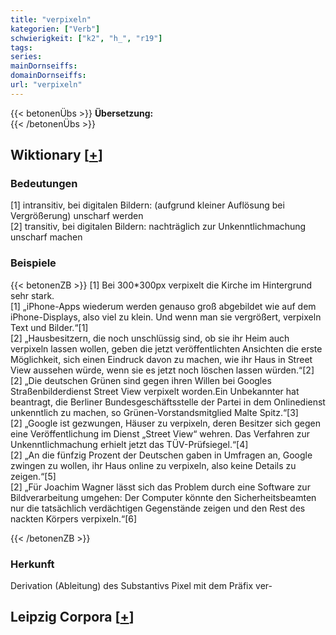 ```yaml
---
title: "verpixeln"
kategorien: ["Verb"]
schwierigkeit: ["k2", "h_", "r19"]
tags:
series:
mainDornseiffs:
domainDornseiffs:
url: "verpixeln"
---
```


{{< betonenÜbs >}}
**Übersetzung:**  
{{< /betonenÜbs >}}

## Wiktionary [[+](https://de.wiktionary.org/wiki/verpixeln)]

### Bedeutungen
[1] intransitiv, bei digitalen Bildern: (aufgrund kleiner Auflösung bei Vergrößerung) unscharf werden  
[2] transitiv, bei digitalen Bildern: nachträglich zur Unkenntlichmachung unscharf machen  

### Beispiele
{{< betonenZB >}}
[1] Bei 300*300px verpixelt die Kirche im Hintergrund sehr stark.  
[1] „iPhone-Apps wiederum werden genauso groß abgebildet wie auf dem iPhone-Displays, also viel zu klein. Und wenn man sie vergrößert, verpixeln Text und Bilder.“[1]  
[2] „Hausbesitzern, die noch unschlüssig sind, ob sie ihr Heim auch verpixeln lassen wollen, geben die jetzt veröffentlichten Ansichten die erste Möglichkeit, sich einen Eindruck davon zu machen, wie ihr Haus in Street View aussehen würde, wenn sie es jetzt noch löschen lassen würden.“[2]  
[2] „Die deutschen Grünen sind gegen ihren Willen bei Googles Straßenbilderdienst Street View verpixelt worden.Ein Unbekannter hat beantragt, die Berliner Bundesgeschäftsstelle der Partei in dem Onlinedienst unkenntlich zu machen, so Grünen-Vorstandsmitglied Malte Spitz.“[3]  
[2] „Google ist gezwungen, Häuser zu verpixeln, deren Besitzer sich gegen eine Veröffentlichung im Dienst „Street View“ wehren. Das Verfahren zur Unkenntlichmachung erhielt jetzt das TÜV-Prüfsiegel.“[4]  
[2] „An die fünfzig Prozent der Deutschen gaben in Umfragen an, Google zwingen zu wollen, ihr Haus online zu verpixeln, also keine Details zu zeigen.“[5]  
[2] „Für Joachim Wagner lässt sich das Problem durch eine Software zur Bildverarbeitung umgehen: Der Computer könnte den Sicherheitsbeamten nur die tatsächlich verdächtigen Gegenstände zeigen und den Rest des nackten Körpers verpixeln.“[6]  

{{< /betonenZB >}}
### Herkunft
Derivation (Ableitung) des Substantivs Pixel mit dem Präfix ver-  


## Leipzig Corpora [[+](https://corpora.uni-leipzig.de/en/res?word=verpixeln&corpusId=deu_newscrawl-public_2018)]

